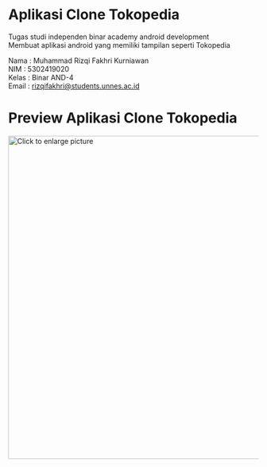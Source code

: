 # Aplikasi Clone Tokopedia

Tugas studi independen binar academy android development<br/>
Membuat aplikasi android yang memiliki tampilan seperti Tokopedia<br/>

Nama  : Muhammad Rizqi Fakhri Kurniawan<br/>
NIM   : 5302419020<br/>
Kelas : Binar AND-4<br/>
Email : rizqifakhri@students.unnes.ac.id<br/>

 <h1>Preview Aplikasi Clone Tokopedia</h1>
<img src="https://drive.google.com/uc?export=view&id=1vOfL9kbIONHbvoFAc5StYH4GmEGroMgz" style="width: 650px; max-width: 100%; height: auto" title="Click to enlarge picture" />
 
